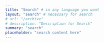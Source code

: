 ```yaml
---
title: "Search" # in any language you want
layout: "search" # necessary for search
# url: "/archive"
# description: "Description for Search"
summary: "search"
placeholder: "search content here"
---
```


